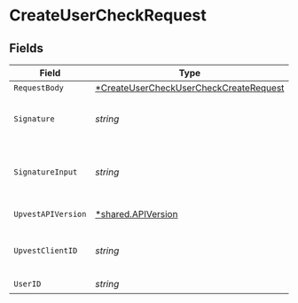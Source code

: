 # CreateUserCheckRequest


## Fields

| Field                                                                                                      | Type                                                                                                       | Required                                                                                                   | Description                                                                                                | Example                                                                                                    |
| ---------------------------------------------------------------------------------------------------------- | ---------------------------------------------------------------------------------------------------------- | ---------------------------------------------------------------------------------------------------------- | ---------------------------------------------------------------------------------------------------------- | ---------------------------------------------------------------------------------------------------------- |
| `RequestBody`                                                                                              | [*CreateUserCheckUserCheckCreateRequest](../../models/operations/createusercheckusercheckcreaterequest.md) | :heavy_minus_sign:                                                                                         | N/A                                                                                                        |                                                                                                            |
| `Signature`                                                                                                | *string*                                                                                                   | :heavy_check_mark:                                                                                         | https://tools.ietf.org/id/draft-ietf-httpbis-message-signatures-01.html#name-the-signature-http-header     |                                                                                                            |
| `SignatureInput`                                                                                           | *string*                                                                                                   | :heavy_check_mark:                                                                                         | https://tools.ietf.org/id/draft-ietf-httpbis-message-signatures-01.html#name-the-signature-input-http-he   |                                                                                                            |
| `UpvestAPIVersion`                                                                                         | [*shared.APIVersion](../../models/shared/apiversion.md)                                                    | :heavy_minus_sign:                                                                                         | Upvest API version (Note: Do not include quotation marks)                                                  | 1                                                                                                          |
| `UpvestClientID`                                                                                           | *string*                                                                                                   | :heavy_check_mark:                                                                                         | Tenant Client ID                                                                                           | ebabcf4d-61c3-4942-875c-e265a7c2d062                                                                       |
| `UserID`                                                                                                   | *string*                                                                                                   | :heavy_check_mark:                                                                                         | N/A                                                                                                        |                                                                                                            |